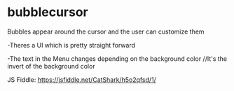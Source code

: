 # bubblecursor
Bubbles appear around the cursor and the user can customize them

  -Theres a UI which is pretty straight forward
  
  -The text in the Menu changes depending on the background color //It's the invert of the background color
  
  JS Fiddle: https://jsfiddle.net/CatShark/h5o2qfsd/1/

